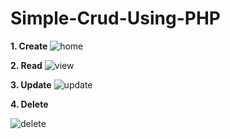 # Simple-Crud-Using-PHP
**1. Create**
![home](https://user-images.githubusercontent.com/46634156/74088159-aaa25700-4ac5-11ea-812e-fc11a9bba6cc.png)

**2. Read**
![view](https://user-images.githubusercontent.com/46634156/74088156-a7a76680-4ac5-11ea-88e7-b5e1e93e7d85.png)

**3. Update**
![update](https://user-images.githubusercontent.com/46634156/74088160-ab3aed80-4ac5-11ea-9efd-71b36ed6fcde.png)


**4. Delete**

![delete](https://user-images.githubusercontent.com/46634156/74088158-aa09c080-4ac5-11ea-92f9-a04391c13dd8.png)

